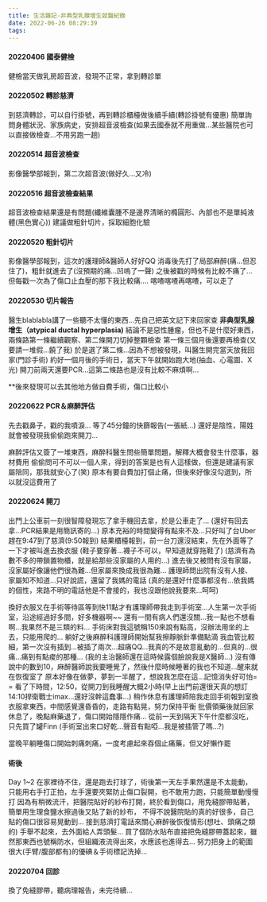 ```yaml
---
title: 生活雜記-非典型乳腺增生就醫紀錄
date: 2022-06-26 08:29:39
tags:
---
```


#### 20220406 國泰健檢
健檢當天做乳房超音波，發現不正常，拿到轉診單
#### 20220502 轉診慈濟
到慈濟轉診，可以自行掛號，再到轉診櫃檯做後續手續(轉診掛號有優惠)
簡單詢問身體狀況、家族病史，安排超音波檢查(如果去國泰就不用重做...某些醫院也可以直接做檢查...不用另跑一趟)
#### 20220514 超音波檢查
影像醫學部報到，第二次超音波(做好久...又冷)
#### 20220516 超音波檢查結果
超音波檢查結果還是有問題(纖維囊腫不是邊界清晰的橢圓形、內部也不是單純液體(黑色實心))
建議做粗針切片，採取細胞化驗
#### 20220520 粗針切片
影像醫學部報到，這次的護理師&醫師人好好QQ
消毒後先打了局部麻醉(痛...但忍住了)，粗針就進去了(沒預期的痛...凹嗚了一聲)
之後被戳的時候有比較不痛了...但每戳一次為了傷口止血壓的那下我比較痛....
喀喳喀喳再喀喳，可以走了
#### 20220530 切片報告
醫生blablabla講了一些聽不太懂的東西...先自己把英文記下來回家查
**非典型乳腺增生（atypical ductal hyperplasia)**
結論不是惡性腫瘤，但也不是什麼好東西，兩條路第一條繼續觀察、第二條開刀切掉整顆檢查
第一條三個月後還要再檢查(又要請一堆假...饒了我)
於是選了第二條...因為不想被發現，叫醫生開完當天放我回家(門診手術)
約好一個月後的手術日，當天下午就開始跑大地(抽血、心電圖、X光)
開刀前兩天還要PCR...這第二條路也是沒有比較不麻煩啊...

**後來發現可以去其他地方做自費手術，傷口比較小
#### 20220622 PCR＆麻醉評估
先去戳鼻子，戳的我噴淚...
等了45分鐘的快篩報告(一張紙...)
還好是陰性，陽姓就會被發現我偷偷跑來開刀...

麻醉評估又簽了一堆東西，麻醉科醫生問些簡單問題，解釋大概會發生什麼事，器材費用
偷偷問可不可以一個人來，得到的答案是也有人這樣做，但還是建議有家屬陪同，那我就安心了(笑)
原本有要自費加打個止痛，但後來好像沒勾選到，所以就沒這費用了
#### 20220624 開刀
出門上公車前一刻很智障發現忘了拿手機回去拿，於是公車走了...
(還好有回去拿...PCR結果是用簡訊寄的...)
原本充裕的時間變得有點來不及...只好叫了台Uber趕在9:47到了慈濟(9:50報到)
結果櫃檯報到，前一台刀還沒結束，先在外面等了一下才被叫進去換衣服
(鞋子要穿著...襪子不可以，早知道就穿拖鞋了)
(慈濟有為數不多的帶鎖置物櫃，就是給那些沒家屬的人用的...)
進去後又被問有沒有家屬，沒家屬好像讓他們很為難...但家屬來換成我很為難...
護理師問出院有沒有人接、家屬知不知道...只好說謊，還留了我媽的電話
(真的是還好什麼事都沒有...依我媽的個性，來路不明的電話他是不會接的，我也沒跟他說我要來...呵呵)

換好衣服又在手術等待區等到快11點才有護理師帶我走到手術室...人生第一次手術室，沿途經過好多間，好多機器啊~~
還有一間有病人們還沒關...我一點也不想看啊...我果然不是三類的料...
手術床對我這號稱150來說有點高，沒辦法用坐的上去，只能用爬的...
躺好之後麻醉科護理師開始幫我擦靜脈針準備點滴
我血管比較細，第一次沒有插到...被插了兩次...超痛QQ...我真的不是故意亂動的...但真的...很痛...痛到有點痠的那種...
(我的主治醫師還在這時候露個臉說我是X醫師...)
沒有傳說中的數到10，麻醉醫師說我要睡覺了，然後什麼時候睡著的我也不知道...醒來就在恢復室了
原本好像在做夢，夢到一半醒了，想說我怎麼在這...記憶消失好可怕= =
看了下時間，12:50，從開刀到我睡醒大概2小時(早上出門前還很天真的想訂14:10捍衛戰士imax...還好沒幹這蠢事...)
稍作休息有護理師陪我走回手術報到室換衣服拿東西，中間感覺還昏昏的，走路有點晃，努力保持平衡
批價領藥後就回家休息了，晚點麻藥退了，傷口開始隱隱作痛...
從前一天到隔天下午什麼都沒吃，只先買了罐Finn
(手術室出來口好乾...聲音有點啞...我是被插管了嗎...?)

當晚平躺睡傷口開始刺痛刺痛，一度考慮起來吞個止痛藥，但又好懶作罷
#### 術後
Day 1~2
在家裡待不住，還是跑去打球了，術後第一天左手果然還是不太能動，只能用右手打正拍，左手還要夾緊防止傷口裂開，也不敢用力跑，只能簡單動慢慢打
因為有稍微流汗，把醫院貼好的紗布打開，終於看到傷口，用免縫膠帶貼著，簡單用生理食鹽水擦過後又貼了新的紗布，
不得不說醫院貼的真的好很多，自己貼的傷口很容易晃動到...
接到慈濟打電話來關心麻醉後恢復情形(想吐、頭痛之類的)
手舉不起來，去外面給人弄頭髮...
買了個防水貼布直接把免縫膠帶蓋起來，雖然那東西也號稱防水，但組織液流得出來，水應該也進得去...
努力把身上的範圍很大(手臂/腹部都有)的優碘＆手術標記洗掉...

#### 20220704 回診
換了免縫膠帶，聽病理報告，未完待續...
